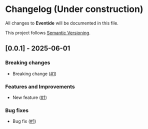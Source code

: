 # Changelog (Under construction)

All changes to **Eventide** will be documented in this file.

This project follows [Semantic Versioning](https://semver.org/spec/v2.0.0.html).


## [0.0.1] - 2025-06-01

### Breaking changes

- Breaking change ([#1](https://github.com/lvieirajr/eventide/pull/))

### Features and Improvements

- New feature ([#1](https://github.com/lvieirajr/eventide/pull/))

### Bug fixes

- Bug fix ([#1](https://github.com/lvieirajr/eventide/pull/))
